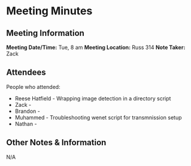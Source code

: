 # Meeting Minutes
## Meeting Information
**Meeting Date/Time:** Tue, 8 am
**Meeting Location:** Russ 314
**Note Taker:** Zack

## Attendees
People who attended:
- Reese Hatfield - Wrapping image detection in a directory script
- Zack -  
- Brandon -
- Muhammed - Troubleshooting wenet script for transmnission setup
- Nathan - 

## Other Notes & Information
N/A

